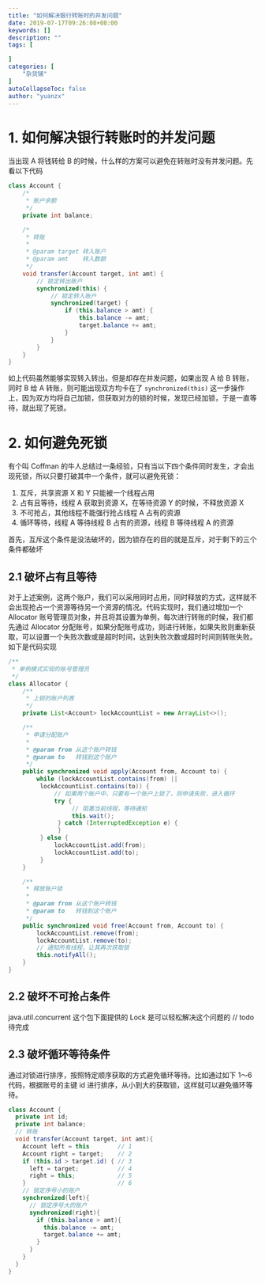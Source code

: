 ```yaml
---
title: "如何解决银行转账时的并发问题"
date: 2019-07-17T09:26:08+08:00
keywords: []
description: ""
tags: [

]
categories: [
    "杂货铺"
]
autoCollapseToc: false
author: "yuanzx"
---
```


# 1. 如何解决银行转账时的并发问题

当出现 A 将钱转给 B 的时候，什么样的方案可以避免在转账时没有并发问题。先看以下代码

```java
class Account {
    /*
     * 账户余额
     */
    private int balance;

    /*
     * 转账
     * 
     * @param target 转入账户
     * @param amt    转入数额
     */
    void transfer(Account target, int amt) {
        // 锁定转出账户
        synchronized(this) {
            // 锁定转入账户
            synchronized(target) {
                if (this.balance > amt) {
                    this.balance -= amt;
                    target.balance += amt;
                }
            }
        }
    }
}
```

如上代码虽然能够实现转入转出，但是却存在并发问题，如果出现 A 给 B 转账，同时 B 给 A 转账，则可能出现双方均卡在了 `synchronized(this)` 这一步操作上，因为双方均将自己加锁，但获取对方的锁的时候，发现已经加锁，于是一直等待，就出现了死锁。

# 2. 如何避免死锁

有个叫 Coffman 的牛人总结过一条经验，只有当以下四个条件同时发生，才会出现死锁，所以只要打破其中一个条件，就可以避免死锁：

1. 互斥，共享资源 X 和 Y 只能被一个线程占用
2. 占有且等待，线程 A 获取到资源 X，在等待资源 Y 的时候，不释放资源 X
3. 不可抢占，其他线程不能强行抢占线程 A 占有的资源
4. 循环等待，线程 A 等待线程 B 占有的资源，线程 B 等待线程 A 的资源

首先，互斥这个条件是没法破坏的，因为锁存在的目的就是互斥，对于剩下的三个条件都破坏

## 2.1 破坏占有且等待

对于上述案例，这两个账户，我们可以采用同时占用，同时释放的方式，这样就不会出现抢占一个资源等待另一个资源的情况。代码实现时，我们通过增加一个 Allocator 账号管理员对象，并且将其设置为单例，每次进行转账的时候，我们都先通过 Allocator 分配账号，如果分配账号成功，则进行转账，如果失败则重新获取，可以设置一个失败次数或是超时时间，达到失败次数或超时时间则转账失败。如下是代码实现

```java
/**
 * 单例模式实现的账号管理员
 */
class Allocator {
    /**
     * 上锁的账户列表
     */
    private List<Account> lockAccountList = new ArrayList<>();

    /**
     * 申请分配账户
     *
     * @param from 从这个账户转钱
     * @param to   转钱到这个账户
     */
    public synchronized void apply(Account from, Account to) {
        while (lockAccountList.contains(from) ||
         lockAccountList.contains(to)) {
             // 如果两个账户中，只要有一个账户上锁了，则申请失败，进入循环
             try {
                  // 阻塞当前线程，等待通知
                  this.wait();
              } catch (InterruptedException e) {
              }
         } else {
             lockAccountList.add(from);
             lockAccountList.add(to);
         }
    }

    /**
     * 释放账户锁
     * 
     * @param from 从这个账户转钱
     * @param to   转钱到这个账户
     */
    public synchronized void free(Account from, Account to) {
        lockAccountList.remove(from);
        lockAccountList.remove(to);
        // 通知所有线程，让其再次获取锁
        this.notifyAll();
    }
}
```

## 2.2 破坏不可抢占条件

java.util.concurrent 这个包下面提供的 Lock 是可以轻松解决这个问题的
// todo 待完成

## 2.3 破坏循环等待条件

通过对锁进行排序，按照特定顺序获取的方式避免循环等待。比如通过如下 1～6 代码，根据账号的主键 id 进行排序，从小到大的获取锁，这样就可以避免循环等待。

```java
class Account {
  private int id;
  private int balance;
  // 转账
  void transfer(Account target, int amt){
    Account left = this        // 1
    Account right = target;    // 2
    if (this.id > target.id) { // 3
      left = target;           // 4
      right = this;            // 5
    }                          // 6
    // 锁定序号小的账户
    synchronized(left){
      // 锁定序号大的账户
      synchronized(right){ 
        if (this.balance > amt){
          this.balance -= amt;
          target.balance += amt;
        }
      }
    }
  } 
}
```
